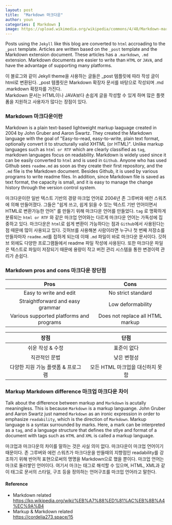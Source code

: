 ```yaml
---
layout: post
title:  "Markdown 마크다운"
author: youn
categories: [ Markdown ]
image: https://upload.wikimedia.org/wikipedia/commons/4/48/Markdown-mark.svg
---
```


Posts using the `Jekyll` like this blog are converted to `html` accroading to the `_post` template. Articles are written based on the `_post` template and the Markdown extension document. These articles has a `.markdown`, `.md` extension. Markdown documents are easier to write than `HTML` or `JAVA`, and have the advantage of supporting many platforms.


이 블로그와 같이 Jekyll theme을 사용하는 글들은 _post 템플릿에 따라 작성 글이 html로 변환된다. _post 템플릿은 Markdown 확장자 문서를 바탕으로 작성되며 .md .markdown 확장자를 가진다.  
Markdown 문서는 HTML이나 JAVA보다 손쉽게 글을 작성할 수 있게 하며 많은 플랫폼을 지원하고 사용자가 많다는 장점이 있다. 


### Markdown 마크다운이란  
Markdown is a plain text-based lightweight markup laaguage created in 2004 by John Gruber and Aaron Swartz. They created the Markdown language with the goal of "Easy-to-read, easy-to-write, plain text format, optionally convert it to structurally valid XHTML (or HTML)". Unlike markup languages such as `html or RTF` which are clearly classified as `tag`, markdown languages focus on readability. 
Markdown is widely used since it can be easily converted to `html` and is used in `Github`. Anyone who has used Github sees `readme.md` as soon as they create their first repository, and the `.md` file is the Markdown document. Besides Github, it is used by various programs to write readme files. In addition, since Markdown file is saved as text format, the capacity is small, and it is easy to manage the change history through the version control system.


마크다운이란 일반 텍스트 기반의 경량 마크업 언어로 2004년 존 그루버와 에런 스워츠에 의해 만들어졌다. 그들은 "쉽게 쓰고, 쉽게 읽을 수 있는 텍스트 기반 언어이면서 HTML로 변환가능한 언어" 를 만들기 위해 마크다운 언어를 만들었다.  `tag` 로 명확하게 분류되는 `html or RTF` 와 같은 마크업 언어와는 다르게 마크다운 언어는 가독성에 집중하고 있다. 마크다운은 `html`로 쉽게 변환이 가능하다는 점과 `Github`에서 사용된다는 점 때문에 많이 사용되고 있다. 깃허브를 사용해본 사람이라면 누구나 첫 번째 저장소를 만들자마자 `readme.md`를 접하게 되는데 이때 `.md` 파일이 바로 마크다운 문서이다. 깃허브 외에도 다양한 프로그램들에서 readme 파일 작성에 사용된다. 또한 마크다운 파일은 텍스트로 파일이 저장되기 때문에 용량이 작고 버전 관리 시스템을 통한 변경이력 관리가 손쉽다. 

### Markdown pros and cons 마크다운 장단점


| Pros                                      | Cons                             |
|:---:                                      |:---:                             |
| Easy to write and edit                    | No strict standard               |
| Straightforward and easy grammar          | Low deformability                |
| Various supported platforms and programs  | Does not replace all HTML markup |



| 장점                                     | 단점                              |
|:-----:                                   |:---:                             |
| 쉬운 작성 & 수정                          | 표준이 없다                       |
| 직관적인 문법                             | 낮은 변형성                       |
| 다양한 지원 가능 플랫폼 & 프로그램         | 모든 HTML 마크업을 대신하지 못함    |


### Markup Markdown difference 마크업 마크다운 차이

Talk about the difference between markup and `Markdown` is acutally meaningless. This is because `Markdown` is a markup languange. John Gruber and Aaron Swartz just named `Markdown` as an ironic expression in order to emphasize `readability`, which is the direction of `Markdown`.
Markup language is a syntax surrounded by marks. Here, a mark can be interpreted as a `tag`, and a language structure that defines the stlye and format of a document with tags such as `HTML` and `XML` is called a markup language.


마크업과 마크다운의 차이를 말하는 것은 사실 의미 없다. 마크다운이 마크업 언어이기 때문이다. 존 그루버와 에런 스워츠가 마크다운을 만들때의 지향점인 readability를 강조하기 위해 반어적 표현으로써의 명명을 Markdown으로 했을 뿐이다.
마크업 언어는 마크로 둘러쌓인 언어이다. 여기서 마크는 태그로 해석할 수 있으며, HTML, XML과 같이 태그로 문서의 스타일, 구조 등을 정의하는 언어구조를 마크업 언어라고 말한다. 


#### Reference
+ Markdown related  
https://ko.wikipedia.org/wiki/%EB%A7%88%ED%81%AC%EB%8B%A4%EC%9A%B4
+ Markup & Markdown related  
https://cordelia273.space/15
